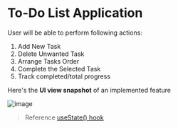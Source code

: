 # To-Do List Application

User will be able to perform following actions:
1. Add New Task
2. Delete Unwanted Task
3. Arrange Tasks Order
4. Complete the Selected Task
5. Track completed/total progress

Here's the __UI view snapshot__ of an implemented feature

![image](https://github.com/user-attachments/assets/43f52fde-dc2d-4606-9d5f-3ad30f3465a0)

> Reference [useState() hook](https://react.dev/reference/react/useState)
